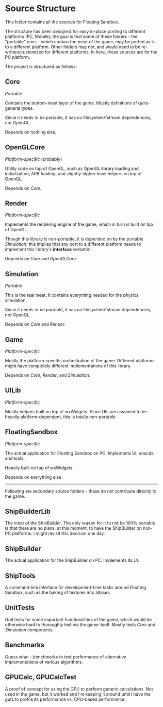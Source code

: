 # Source Structure
This folder contains all the sources for Floating Sandbox. 

The structure has been designed for easy in-place porting to different platforms (PC, Mobile); the goal is that some of these folders - the "portable" ones - which contain the meat of the game, may be ported as-is to a different platform. Other folders may not, and would need to be re-written/customized for different platforms. In here, these sources are for the PC platform.

The project is structured as follows:

## Core
*Portable*

Contains the bottom-most layer of the game. Mostly definitions of quite-general types.

Since it needs to be portable, it has no filesystem/fstream dependencies, nor OpenGL.

Depends on nothing else.

## OpenGLCore
*Platform-specific* (probably)

Utility code on top of OpenGL, such as OpenGL library loading and initialization, ARB loading, and slightly-higher-level helpers on top of OpenGL.

Depends on _Core_.

## Render
*Platform-specific*

Implements the rendering engine of the game, which in turn is built on top of OpenGL.

Though this library is non-portable, it is depended on by the portable _Simulation_; this implies that any port to a different platform needs to implement this library's **interface** verbatim.

Depends on _Core_ and _OpenGLCore_.

## Simulation
*Portable*

This is the real meat. It contains everything needed for the physics simulation.

Since it needs to be portable, it has no filesystem/fstream dependencies, nor OpenGL.

Depends on _Core_ and _Render_.

## Game
*Platform-specific*

Mostly the platform-specific orchestration of the game. Different platforms might have completely different implementations of this library.

Depends on _Core_, _Render_, and _Simulation_.

## UILib
*Platform-specific*

Mostly helpers built on top of wxWidgets. Since UIs are assumed to be heavily platform-dependent, this is totally non-portable.

## FloatingSandbox
*Platform-specific*

The actual application for Floating Sandbox on PC. Implements UI, sounds, and tools.

Heavily built on top of wxWidgets.

Depends on everything else.

---

Following are secondary source folders - these do not contribute directly to the game.

## ShipBuilderLib

The meat of the ShipBuilder. The only reason for it to not be 100% portable is that there are no plans, at this moment, to have the ShipBuilder on non-PC platforms. I might revisit this decision one day.

## ShipBuilder

The actual application for the ShipBuilder on PC. Implements its UI.

## ShipTools

A command-line interface for development-time tasks around Floating Sandbox, such as the baking of textures into atlases.

## UnitTests

Unit tests for some important functionalities of the game, which would be otherwise hard to thoroughly test via the game itself. Mostly tests _Core_ and _Simulation_ components.

## Benchmarks

Guess what - benchmarks to test performance of alternative implementations of various algorithms.

## GPUCalc, GPUCalcTest

A proof of concept for using the GPU to perform generic calculations. Not used in the game, but it worked and I'm keeping it around until I have the guts to profile its performance vs. CPU-based performance.

